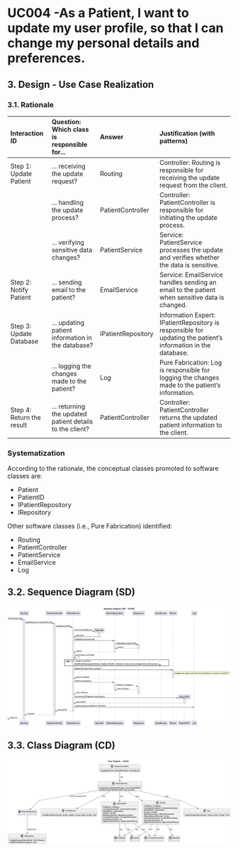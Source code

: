 # UC004 -As a Patient, I want to update my user profile, so that I can change my personal details and preferences.

## 3. Design - Use Case Realization

### 3.1. Rationale

| Interaction ID                                       | Question: Which class is responsible for...                 | Answer                          | Justification (with patterns)                                                                                                     |
|:-----------------------------------------------------|:------------------------------------------------------------|:--------------------------------|:----------------------------------------------------------------------------------------------------------------------------------|
| Step 1: Update Patient                               | ... receiving the update request?                            | Routing                         | Controller: Routing is responsible for receiving the update request from the client.                                               |
|                                                      | ... handling the update process?                             | PatientController               | Controller: PatientController is responsible for initiating the update process.                                                    |
|                                                      | ... verifying sensitive data changes?                        | PatientService                  | Service: PatientService processes the update and verifies whether the data is sensitive.                                           |
| Step 2: Notify Patient                               | ... sending email to the patient?                            | EmailService                    | Service: EmailService handles sending an email to the patient when sensitive data is changed.                                      |
| Step 3: Update Database                              | ... updating patient information in the database?            | IPatientRepository              | Information Expert: IPatientRepository is responsible for updating the patient’s information in the database.                     |
|                                                      | ... logging the changes made to the patient?                 | Log                             | Pure Fabrication: Log is responsible for logging the changes made to the patient’s information.                                    |
| Step 4: Return the result                            | ... returning the updated patient details to the client?     | PatientController               | Controller: PatientController returns the updated patient information to the client.                                               |

### Systematization

According to the rationale, the conceptual classes promoted to software classes are:

* Patient
* PatientID
* IPatientRepository
* IRepository

Other software classes (i.e., Pure Fabrication) identified:

* Routing
* PatientController
* PatientService
* EmailService
* Log

## 3.2. Sequence Diagram (SD)

![uc004-sequence-diagram.png](png/uc004-sequence-diagram.png)

## 3.3. Class Diagram (CD)

![uc004-class-diagram.png](png/uc004-class-diagram.png)